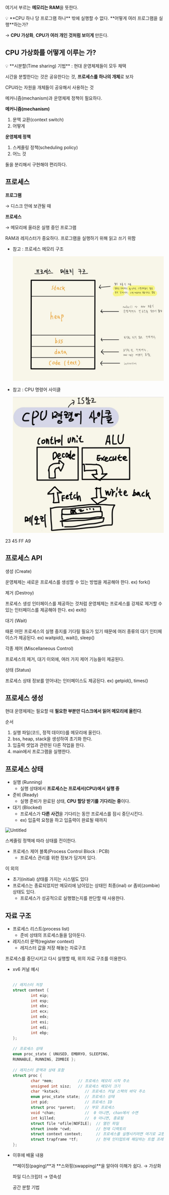 여기서 부르는 **메모리는 RAM**을 뜻한다.

<aside>
💡 **CPU 하나 당 프로그램 하나** 밖에 실행할 수 없다. **어떻게 여러 프로그램을 실행**하는가?

→ **CPU 가상화**, **CPU가 여러 개인 것처럼 보이게** 만든다.

</aside>

## CPU 가상화를 어떻게 이루는 가?

<aside>
💡 **시분할(Time sharing) 기법** : 현대 운영체제들이 모두 채택

시간을 분할한다는 것은 공유한다는 것, **프로세스를 하나의 개체**로 보자

CPU라는 자원을 개체들이 공유해서 사용하는 것

</aside>

메커니즘(mechanism)과 운영체제 정책이 필요하다.

**메커니즘(mechanism)** 

1. 문맥 교환(context switch)
2. 어떻게

**운영체제 정책**

1. 스케줄링 정책(scheduling policy)
2. 어느 것

둘을 분리해서 구현해야 편리하다. 

## 프로세스

**프로그램**

→ 디스크 안에 보관될 때

**프로세스**

→  메모리에 올라온 실행 중인 프로그램 

RAM과 레지스터가 중요하다. 프로그램을 실행하기 위해 읽고 쓰기 위함

- 참고 : 프로세스 메모리 구조
    
    ![프로세스_메모리구조.jpg](process_memory_structure.png)
    
- 참고 : CPU 명령어 사이클
    
    ![CPU명령어사이클.jpg](CPU_instruction_cycle.png)
    

23 45 FF A9

## 프로세스 API

생성 (Create)

운영체제는 새로운 프로세스를 생성할 수 있는 방법을 제공해야 한다. ex) fork()

제거 (Destroy)

프로세스 생성 인터페이스를 제공하는 것처럼 운영체제는 프로세스를 강제로 제거할 수 있는 인터페이스를 제공해야 한다.  ex) exit()

대기 (Wait)

때론 어떤 프로세스의 실행 중지를 기다릴 필요가 있기 때문에 여러 종류의 대기 인터페이스가 제공된다. ex) waitpid(), wait(), sleep()

각종 제어 (Miscellaneous Control)

 프로세스의 제거, 대기 이외에, 여러 가지 제어 기능들이 제공된다.  

상태 (Status)

프로세스 상태 정보를 얻어내는 인터페이스도 제공된다. ex) getpid(), times()

## 프로세스 생성

현대 운영체제는 필요할 때 **필요한 부분만 디스크에서 읽어 메모리에 올린다**.

순서

1. 실행 파일(코드, 정적 데이터)를 메모리에 올린다.
2. bss, heap, stack을 생성하여 초기화 한다.
3. 입출력 셋업과 관련된 다른 작업을 한다.
4. main에서 프로그램을 실행한다. 

## 프로세스 상태

- 실행 (Running)
    - 실행 상태에서 **프로세스는 프로세서(CPU)에서 실행 중**
- 준비 (Ready)
    - 실행 준비가 완료된 상태, **CPU 할당 받기를 기다리는 중**이다.
- 대기 (Blocked)
    - 프로세스가 **다른 사건**을 기다리는 동안 프로세스를 잠시 중단시킨다.
    - ex) 입출력 요청을 하고 입출력이 완료될 때까지

![Untitled](https://prod-files-secure.s3.us-west-2.amazonaws.com/458b7604-6670-43be-ab36-f842f03c3259/58f06707-55eb-4041-b689-2138c9e84ddb/Untitled.png)

스케줄링 정책에 따라 상태를 전이한다. 

- 프로세스 제어 블록(Process Control Block : PCB)
    - 프로세스 관리를 위한 정보가 담겨져 있다.

이 외의 

- 초기(initial) 상태를 가지는 시스템도 있다
- 프로세스는 종료되었지만 메모리에 남아있는 상태인 최종(inal) or 좀비(zombie)상태도 있다.
    - 프로세스가 성공적으로 실행했는지를 판단할 때 사용한다.

## 자료 구조

- 프로세스 리스트(process list)
    - 준비 상태의 프로세스들을 담아둔다.
- 레지스터 문맥(register context)
    - 레지스터 값을 저장 해놓는 자료구조

프로세스를 중단시키고 다시 실행할 때, 위의 자료 구조를 이용한다.

- xv6 커널 예시
    
    ```c
    
    // 레지스터 저장
    struct context {
    		int eip;
    		int esp;
    		int ebx;
    		int ecx;
    		int edx;
    		int esi;
    		int edi;
    		int ebp;
    };
    
    // 프로세스 상태
    enum proc_state { UNUSED, EMBRYO, SLEEPING,
    RUNNABLE, RUNNING, ZOMBIE };
    
    // 레지스터 문맥과 상태 포함
    struct proc {
    		char *mem;           // 프로세스 메모리 시작 주소
    		unsigned int sisz;   // 프로세스 메모리 크기
    		char *kstack;           // 프로세스 커널 스택의 바닥 주소
    		enum proc_state state;  // 프로세스 상태
    		int pid;                // 프로세스 ID 
    		struct proc *parent;    // 부모 프로세스
    		void *chan;             //  0 아니면, chan에서 수면
    		int killed;             //  0 아니면, 종료됨
    		struct file *ofile[NOFILE];  // 열린 파일
    		struct inode *cwd;           // 현재 디렉토리
    		struct context context;      // 프로세스를 실행시키려면 여기로 교환
    		struct trapframe *tf;        // 현재 인터럽트에 해당하는 트랩 프레임
    };
    ```
    

- 이후에 배울 내용
    
    **페이징(paging)**과 **스와핑(swapping)**을 알아야 이해가 쉽다.  → 가상화 
    
    파일 디스크립터 → 영속성 
    
    공간 분할 기법